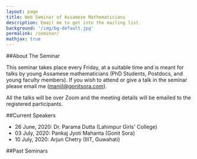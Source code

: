 ```yaml
---
layout: page
title: Web Seminar of Assamese Mathematicians
description: Email me to get into the mailing list.
background: '/img/bg-default.jpg'
permalink: /seminar/
mathjax: true
---
```


##About The Seminar

This seminar takes place every Friday, at a suitable time and is meant for talks by young Assamese mathematicians (PhD Students, Postdocs, and young faculty members). If you wish to attend or give a talk in the seminar please email me (manjil@gonitsora.com). 

All the talks will be over Zoom and the meeting details will be emailed to the registered participants.

##Current Speakers

* 26 June, 2020: Dr. Parama Dutta (Lahimpur Girls' College)
* 03 July, 2020: Pankaj Jyoti Mahanta (Gonit Sora)
* 10 July, 2020: Arjun Chetry (IIIT, Guwahati)

##Past Seminars

